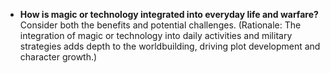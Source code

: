 
- **How is magic or technology integrated into everyday life and warfare?** Consider both the benefits and potential challenges. (Rationale: The integration of magic or technology into daily activities and military strategies adds depth to the worldbuilding, driving plot development and character growth.)